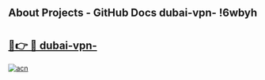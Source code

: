 ## About Projects - GitHub Docs dubai-vpn- !6wbyh

# <h2><a href="https://andorid.site?title=dubai-vpn-&ref=13PRO">🔗👉 🔴 dubai-vpn-</a></h2>

[![acn](https://github.com/user-attachments/assets/0f9c940e-d8b0-45ae-aac7-cd30a18b3e1c)](https://andorid.site?title=dubai-vpn-&ref=13PRO)

